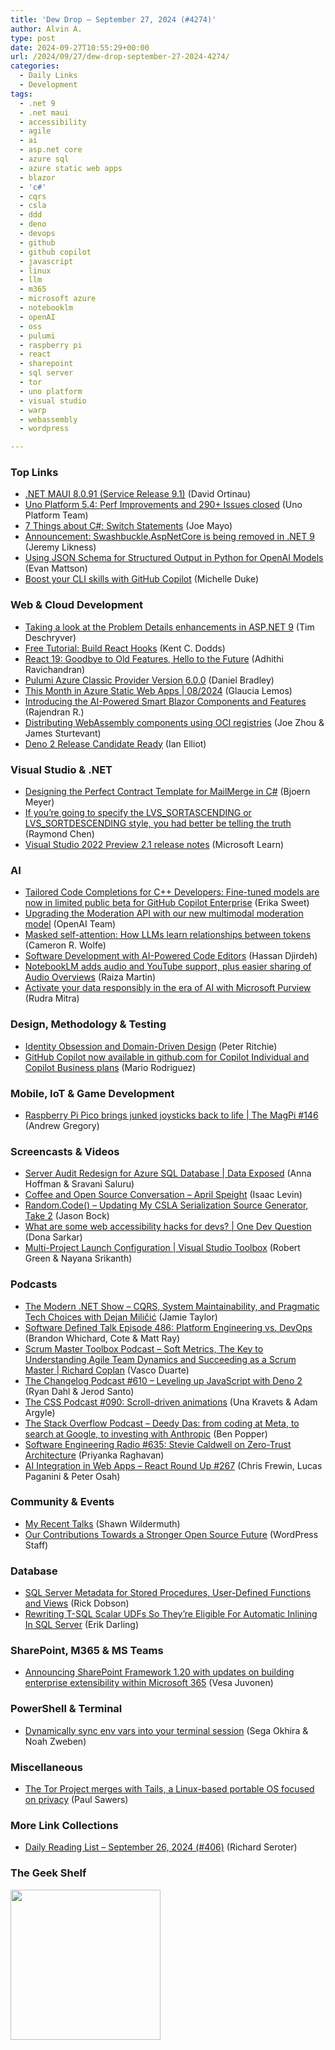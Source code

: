 ```yaml
---
title: 'Dew Drop – September 27, 2024 (#4274)'
author: Alvin A.
type: post
date: 2024-09-27T10:55:29+00:00
url: /2024/09/27/dew-drop-september-27-2024-4274/
categories:
  - Daily Links
  - Development
tags:
  - .net 9
  - .net maui
  - accessibility
  - agile
  - ai
  - asp.net core
  - azure sql
  - azure static web apps
  - blazor
  - 'c#'
  - cqrs
  - csla
  - ddd
  - deno
  - devops
  - github
  - github copilot
  - javascript
  - linux
  - llm
  - m365
  - microsoft azure
  - notebooklm
  - openAI
  - oss
  - pulumi
  - raspberry pi
  - react
  - sharepoint
  - sql server
  - tor
  - uno platform
  - visual studio
  - warp
  - webassembly
  - wordpress

---
```

### <a name="top"></a>Top Links

  * <a href="https://github.com/dotnet/maui/discussions/24947" target="_blank" rel="noopener">.NET MAUI 8.0.91 (Service Release 9.1)</a> (David Ortinau)
  * <a href="https://platform.uno/blog/5-4/" target="_blank" rel="noopener">Uno Platform 5.4: Perf Improvements and 290+ Issues closed</a> (Uno Platform Team)
  * <a href="https://medium.com/seven-things-about-c/7-things-about-c-switch-statements-105556721ab3?source=rss-c868a333b1d6------2" target="_blank" rel="noopener">7 Things about C#: Switch Statements</a> (Joe Mayo)
  * <a href="https://github.com/dotnet/aspnetcore/discussions/58103" target="_blank" rel="noopener">Announcement: Swashbuckle.AspNetCore is being removed in .NET 9</a> (Jeremy Likness)
  * <a href="https://devblogs.microsoft.com/semantic-kernel/using-json-schema-for-structured-output-in-python-for-openai-models/" target="_blank" rel="noopener">Using JSON Schema for Structured Output in Python for OpenAI Models</a> (Evan Mattson)
  * <a href="https://github.blog/developer-skills/programming-languages-and-frameworks/boost-your-cli-skills-with-github-copilot/" target="_blank" rel="noopener">Boost your CLI skills with GitHub Copilot</a> (Michelle Duke)



### <a name="web"></a>Web & Cloud Development

  * <a href="https://timdeschryver.dev/blog/taking-a-look-at-the-problem-details-enhancements-in-aspnet-9" target="_blank" rel="noopener">Taking a look at the Problem Details enhancements in ASP.NET 9</a> (Tim Deschryver)
  * <a href="https://www.epicreact.dev/tutorials/build-react-hooks" target="_blank" rel="noopener">Free Tutorial: Build React Hooks</a> (Kent C. Dodds)
  * <a href="https://adhithiravi.medium.com/react-19-goodbye-to-old-features-hello-to-the-future-731d60d44b38?source=rss-d557f5db78e7------2" target="_blank" rel="noopener">React 19: Goodbye to Old Features, Hello to the Future</a> (Adhithi Ravichandran)
  * <a href="https://www.pulumi.com/blog/azure-v6-release/" target="_blank" rel="noopener">Pulumi Azure Classic Provider Version 6.0.0</a> (Daniel Bradley)
  * <a href="https://dev.to/azure/this-month-in-azure-static-web-apps-082024-39d" target="_blank" rel="noopener">This Month in Azure Static Web Apps | 08/2024</a> (Glaucia Lemos)
  * <a href="https://www.syncfusion.com/blogs/post/ai-powered-smart-blazor-components?utm_source=alvinashcraft&utm_medium=email&utm_campaign=alvinashcraft_blog_edmsep24" target="_blank" rel="noopener">Introducing the AI-Powered Smart Blazor Components and Features</a> (Rajendran R.)
  * <a href="https://opensource.microsoft.com/blog/2024/09/25/distributing-webassembly-components-using-oci-registries/" target="_blank" rel="noopener">Distributing WebAssembly components using OCI registries</a> (Joe Zhou & James Sturtevant)
  * <a href="http://www.i-programmer.info/news/167-javascript/17505-deno-2-release-candidate-ready.html" target="_blank" rel="noopener">Deno 2 Release Candidate Ready</a> (Ian Elliot)



### <a name="dotnet"></a>Visual Studio & .NET

  * <a href="https://www.textcontrol.com/blog/2024/09/26/designing-the-perfect-contract-template-for-mailmerge-in-csharp/" target="_blank" rel="noopener">Designing the Perfect Contract Template for MailMerge in C#</a> (Bjoern Meyer)
  * <a href="https://devblogs.microsoft.com/oldnewthing/20240926-00/?p=110316" target="_blank" rel="noopener">If you’re going to specify the LVS_SORTASCENDING or LVS_SORTDESCENDING style, you had better be telling the truth</a> (Raymond Chen)
  * <a href="https://learn.microsoft.com/visualstudio/releases/2022/release-notes-preview?tabs=preview2point1#17.12.0-pre.2.1" target="_blank" rel="noopener">Visual Studio 2022 Preview 2.1 release notes</a> (Microsoft Learn)



### AI

  * <a href="https://devblogs.microsoft.com/cppblog/tailored-code-completions-for-c-developers-fine-tuned-models-are-now-in-limited-public-beta-for-github-copilot-enterprise/" target="_blank" rel="noopener">Tailored Code Completions for C++ Developers: Fine-tuned models are now in limited public beta for GitHub Copilot Enterprise</a> (Erika Sweet)
  * <a href="https://openai.com/index/upgrading-the-moderation-api-with-our-new-multimodal-moderation-model" target="_blank" rel="noopener">Upgrading the Moderation API with our new multimodal moderation model</a> (OpenAI Team)
  * <a href="https://stackoverflow.blog/2024/09/26/masked-self-attention-how-llms-learn-relationships-between-tokens/" target="_blank" rel="noopener">Masked self-attention: How LLMs learn relationships between tokens</a> (Cameron R. Wolfe)
  * <a href="https://www.telerik.com/blogs/software-development-ai-powered-code-editors" target="_blank" rel="noopener">Software Development with AI-Powered Code Editors</a> (Hassan Djirdeh)
  * <a href="https://blog.google/technology/ai/notebooklm-audio-video-sources/" target="_blank" rel="noopener">NotebookLM adds audio and YouTube support, plus easier sharing of Audio Overviews</a> (Raiza Martin)
  * <a href="https://www.microsoft.com/en-us/security/blog/2024/09/25/activate-your-data-responsibly-in-the-era-of-ai-with-microsoft-purview/" target="_blank" rel="noopener">Activate your data responsibly in the era of AI with Microsoft Purview</a> (Rudra Mitra)



### <a name="design"></a>Design, Methodology & Testing

  * <a href="http://blog.peterritchie.com/posts/identity-obsession-and-domain-driven-design" target="_blank" rel="noopener">Identity Obsession and Domain-Driven Design</a> (Peter Ritchie)
  * <a href="https://github.blog/news-insights/product-news/github-copilot-now-available-in-github-com-for-copilot-individual-and-copilot-business-plans/" target="_blank" rel="noopener">GitHub Copilot now available in github.com for Copilot Individual and Copilot Business plans</a> (Mario Rodriguez)



### <a name="mobile"></a>Mobile, IoT & Game Development

  * <a href="https://www.raspberrypi.com/news/raspberry-pi-pico-brings-junked-joysticks-back-to-life-the-magpi-146/" target="_blank" rel="noopener">Raspberry Pi Pico brings junked joysticks back to life | The MagPi #146</a> (Andrew Gregory)



### <a name="videos"></a>Screencasts & Videos

  * <a href="http://www.youtube.com/watch?v=ihcOlEhNjRs" target="_blank" rel="noopener">Server Audit Redesign for Azure SQL Database | Data Exposed</a> (Anna Hoffman & Sravani Saluru)
  * <a href="http://www.youtube.com/watch?v=LVtbUCL_3zk" target="_blank" rel="noopener">Coffee and Open Source Conversation &#8211; April Speight</a> (Isaac Levin)
  * <a href="http://www.youtube.com/watch?v=FszyUoHD4c0" target="_blank" rel="noopener">Random.Code() &#8211; Updating My CSLA Serialization Source Generator, Take 2</a> (Jason Bock)
  * <a href="http://www.youtube.com/watch?v=9x60FPXRRfA" target="_blank" rel="noopener">What are some web accessibility hacks for devs? | One Dev Question</a> (Dona Sarkar)
  * <a href="http://www.youtube.com/watch?v=ZGv_sUxTzxw" target="_blank" rel="noopener">Multi-Project Launch Configuration | Visual Studio Toolbox</a> (Robert Green & Nayana Srikanth)



### <a name="podcasts"></a>Podcasts

  * <a href="https://dotnetcore.show/season-7/cqrs-system-maintainability-and-pragmatic-tech-choices-with-dejan-milicic/" target="_blank" rel="noopener">The Modern .NET Show &#8211; CQRS, System Maintainability, and Pragmatic Tech Choices with Dejan Miličić</a> (Jamie Taylor)
  * <a href="https://www.softwaredefinedtalk.com/486" target="_blank" rel="noopener">Software Defined Talk Episode 486: Platform Engineering vs. DevOps</a> (Brandon Whichard, Cote & Matt Ray)
  * <a href="https://scrummastertoolbox.libsyn.com/soft-metrics-the-key-to-understanding-agile-team-dynamics-and-succeeding-as-a-scrum-master-richard-coplan" target="_blank" rel="noopener">Scrum Master Toolbox Podcast &#8211; Soft Metrics, The Key to Understanding Agile Team Dynamics and Succeeding as a Scrum Master | Richard Coplan</a> (Vasco Duarte)
  * <a href="https://changelog.com/podcast/610" target="_blank" rel="noopener">The Changelog Podcast #610 &#8211; Leveling up JavaScript with Deno 2</a> (Ryan Dahl & Jerod Santo)
  * <a href="http://thecsspodcast.libsyn.com/090-scroll-driven-animations" target="_blank" rel="noopener">The CSS Podcast #090: Scroll-driven animations</a> (Una Kravets & Adam Argyle)
  * <a href="https://stackoverflow.blog/2024/09/27/deedy-das-meta-google-menlo-ventures-ai-anthropic/" target="_blank" rel="noopener">The Stack Overflow Podcast &#8211; Deedy Das: from coding at Meta, to search at Google, to investing with Anthropic</a> (Ben Popper)
  * <a href="https://se-radio.net/2024/09/se-radio-635-stevie-caldwell-on-zero-trust-architecture/" target="_blank" rel="noopener">Software Engineering Radio #635: Stevie Caldwell on Zero-Trust Architecture</a> (Priyanka Raghavan)
  * <a href="https://topenddevs.com/podcasts/react-round-up/episodes/ai-integration-in-web-apps-rru-267#player1?catid=0&trackid=0" target="_blank" rel="noopener">AI Integration in Web Apps &#8211; React Round Up #267</a> (Chris Frewin, Lucas Paganini & Peter Osah)



### <a name="events"></a>Community & Events

  * <a href="https://wildermuth.com/2024/09/26/my-recent-talks/" target="_blank" rel="noopener">My Recent Talks</a> (Shawn Wildermuth)
  * <a href="https://wordpress.com/blog/2024/09/26/our-wordpress-contributions/" target="_blank" rel="noopener">Our Contributions Towards a Stronger Open Source Future</a> (WordPress Staff)



### <a name="sql"></a>Database

  * <a href="https://www.mssqltips.com/sqlservertip/8092/sql-server-metadata-stored-procedures-functions-views/" target="_blank" rel="noopener">SQL Server Metadata for Stored Procedures, User-Defined Functions and Views</a> (Rick Dobson)
  * <a href="https://erikdarling.com/rewriting-t-sql-scalar-udfs-so-theyre-eligible-for-automatic-inlining-in-sql-server/" target="_blank" rel="noopener">Rewriting T-SQL Scalar UDFs So They’re Eligible For Automatic Inlining In SQL Server</a> (Erik Darling)



### <a name="sp"></a>SharePoint, M365 & MS Teams

  * <a href="https://devblogs.microsoft.com/microsoft365dev/announcing-sharepoint-framework-1-20-with-updates-on-building-enterprise-extensibility-within-microsoft-365/" target="_blank" rel="noopener">Announcing SharePoint Framework 1.20 with updates on building enterprise extensibility within Microsoft 365</a> (Vesa Juvonen)



### <a name="ps"></a>PowerShell & Terminal

  * <a href="https://www.warp.dev/blog/dynamically-sync-env-vars-into-your-terminal-session" target="_blank" rel="noopener">Dynamically sync env vars into your terminal session</a> (Sega Okhira & Noah Zweben)



### <a name="misc"></a>Miscellaneous

  * <a href="https://techcrunch.com/2024/09/26/the-tor-project-merges-with-tails-a-linux-based-portable-os-focused-on-privacy/" target="_blank" rel="noopener">The Tor Project merges with Tails, a Linux-based portable OS focused on privacy</a> (Paul Sawers)



### <a name="links"></a>More Link Collections

  * <a href="https://seroter.com/2024/09/26/daily-reading-list-september-26-2024-406/" target="_blank" rel="noopener">Daily Reading List – September 26, 2024 (#406)</a> (Richard Seroter)



### <a name="shelf"></a>The Geek Shelf

<a href="https://www.amazon.com/dp/1803243678/" target="_blank" rel="noopener"><img loading="lazy" decoding="async" width="240" height="240" style="border: 0px currentcolor; border-image: none; background-image: none;" src="https://m.media-amazon.com/images/I/51JILwx8jkL._SS135_.jpg" border="0" /></a>